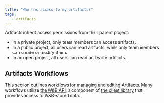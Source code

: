```yaml
---
title: "Who has access to my artifacts?"
tags:
   - artifacts
---
```

Artifacts inherit access permissions from their parent project:

* In a private project, only team members can access artifacts.
* In a public project, all users can read artifacts, while only team members can create or modify them.
* In an open project, all users can read and write artifacts.

## Artifacts Workflows

This section outlines workflows for managing and editing Artifacts. Many workflows utilize [the W&B API](../guides/track/public-api-guide.md), a component of [the client library](../ref/python/README.md) that provides access to W&B-stored data.